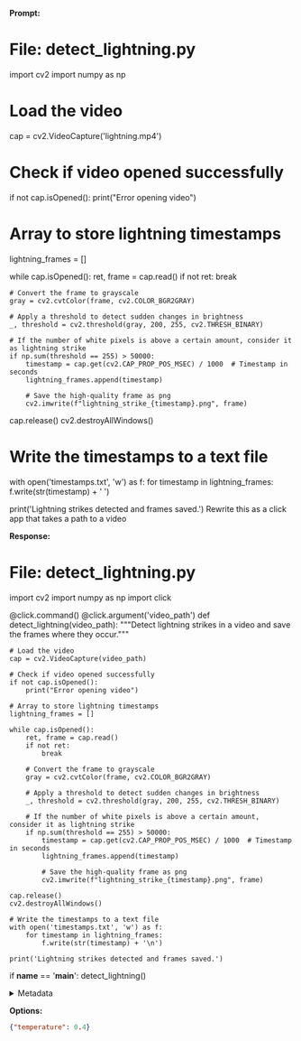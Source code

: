 **Prompt:**
# File: detect_lightning.py
import cv2
import numpy as np

# Load the video
cap = cv2.VideoCapture('lightning.mp4')

# Check if video opened successfully
if not cap.isOpened():
    print("Error opening video")

# Array to store lightning timestamps
lightning_frames = []

while cap.isOpened():
    ret, frame = cap.read()
    if not ret:
        break

    # Convert the frame to grayscale
    gray = cv2.cvtColor(frame, cv2.COLOR_BGR2GRAY)

    # Apply a threshold to detect sudden changes in brightness
    _, threshold = cv2.threshold(gray, 200, 255, cv2.THRESH_BINARY)

    # If the number of white pixels is above a certain amount, consider it as lightning strike
    if np.sum(threshold == 255) > 50000:
        timestamp = cap.get(cv2.CAP_PROP_POS_MSEC) / 1000  # Timestamp in seconds
        lightning_frames.append(timestamp)

        # Save the high-quality frame as png
        cv2.imwrite(f"lightning_strike_{timestamp}.png", frame)

cap.release()
cv2.destroyAllWindows()

# Write the timestamps to a text file
with open('timestamps.txt', 'w') as f:
    for timestamp in lightning_frames:
        f.write(str(timestamp) + '
')

print('Lightning strikes detected and frames saved.')
 Rewrite this as a click app that takes a path to a video

**Response:**
# File: detect_lightning.py
import cv2
import numpy as np
import click

@click.command()
@click.argument('video_path')
def detect_lightning(video_path):
    """Detect lightning strikes in a video and save the frames where they occur."""

    # Load the video
    cap = cv2.VideoCapture(video_path)

    # Check if video opened successfully
    if not cap.isOpened():
        print("Error opening video")

    # Array to store lightning timestamps
    lightning_frames = []

    while cap.isOpened():
        ret, frame = cap.read()
        if not ret:
            break

        # Convert the frame to grayscale
        gray = cv2.cvtColor(frame, cv2.COLOR_BGR2GRAY)

        # Apply a threshold to detect sudden changes in brightness
        _, threshold = cv2.threshold(gray, 200, 255, cv2.THRESH_BINARY)

        # If the number of white pixels is above a certain amount, consider it as lightning strike
        if np.sum(threshold == 255) > 50000:
            timestamp = cap.get(cv2.CAP_PROP_POS_MSEC) / 1000  # Timestamp in seconds
            lightning_frames.append(timestamp)

            # Save the high-quality frame as png
            cv2.imwrite(f"lightning_strike_{timestamp}.png", frame)

    cap.release()
    cv2.destroyAllWindows()

    # Write the timestamps to a text file
    with open('timestamps.txt', 'w') as f:
        for timestamp in lightning_frames:
            f.write(str(timestamp) + '\n')

    print('Lightning strikes detected and frames saved.')

if __name__ == '__main__':
    detect_lightning()

<details><summary>Metadata</summary>

- Duration: 22780 ms
- Datetime: 2023-08-26T20:30:22.581823
- Model: gpt-4-0613

</details>

**Options:**
```json
{"temperature": 0.4}
```

